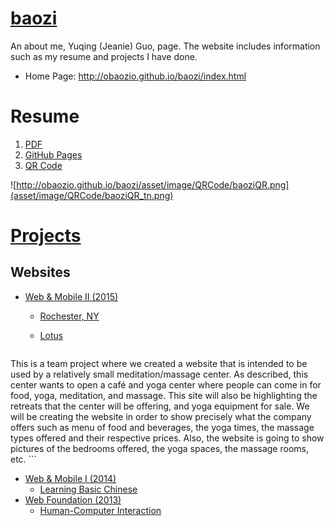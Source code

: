 # [baozi](http://obaozio.github.io/baozi/index.html)
An about me, Yuqing (Jeanie) Guo, page. The website includes information such as my resume and projects I have done.

- Home Page: http://obaozio.github.io/baozi/index.html



# Resume
1.	[PDF](http://obaozio.github.io/baozi/pdf/Y.Guo_Resume.pdf)
2.	[GitHub Pages](http://obaozio.github.io/baozi/resume.html)
3.	[QR Code](asset/image/QRCode/baoziQR_tn.png)

![http://obaozio.github.io/baozi/asset/image/QRCode/baoziQR.png](asset/image/QRCode/baoziQR_tn.png)



# [Projects](http://obaozio.github.io/baozi/projects.html)

## Websites
- [Web & Mobile II (2015)](http://obaozio.github.io/baozi/projects/rit/iste240/index.html)
  - [Rochester, NY](https://people.rit.edu/~yxg2464/iste240/project1_final/index.php)
  - [Lotus](https://people.rit.edu/~yxg2464/iste240/projectGroup/)

	```
This is a team project where we created a website that is intended to be used by a 
relatively small meditation/massage center. As described, this center wants to open a 
café and yoga center where people can come in for food, yoga, meditation, and massage. 
This site will also be highlighting the retreats that the center will be offering, and 
yoga equipment for sale. We will be creating the website in order to show precisely what 
the company offers such as menu of food and beverages, the yoga times, the massage types 
offered and their respective prices. Also, the website is going to show pictures of the 
bedrooms offered, the yoga spaces, the massage rooms, etc.
	```
- [Web & Mobile I (2014)](http://obaozio.github.io/baozi/projects/rit/iste140/index.html)
  - [Learning Basic Chinese](http://obaozio.github.io/baozi/projects/rit/iste140/project3/index.html)
- [Web Foundation (2013)](http://obaozio.github.io/baozi/projects/rit/iste105/index.html)
  - [Human-Computer Interaction](http://obaozio.github.io/baozi/projects/rit/iste105/stage3/index.html)
